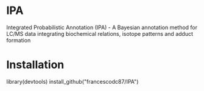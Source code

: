 # IPA
Integrated Probabilistic Annotation (IPA) - A Bayesian annotation method for LC/MS data integrating biochemical relations, isotope patterns and adduct formation

# Installation

library(devtools)
install_github("francescodc87/IPA")
